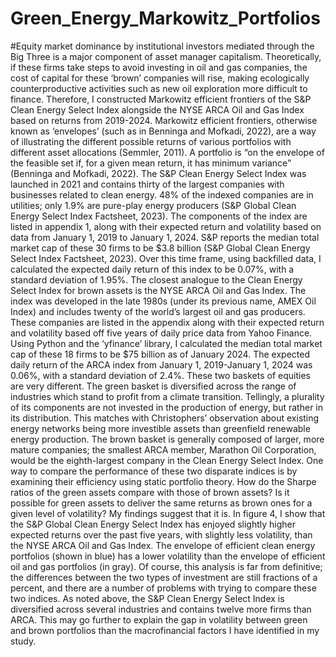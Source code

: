 # Green_Energy_Markowitz_Portfolios
#Equity market dominance by institutional investors mediated through the Big Three is a major component of asset manager capitalism. Theoretically, if these firms take steps to avoid investing in oil and gas companies, the cost of capital for these ‘brown’ companies will rise, making ecologically counterproductive activities such as new oil exploration more difficult to finance. 
	Therefore, I constructed Markowitz efficient frontiers of the S&P Clean Energy Select Index alongside the NYSE ARCA Oil and Gas Index based on returns from 2019-2024. Markowitz efficient frontiers, otherwise known as ‘envelopes’ (such as in Benninga and Mofkadi, 2022), are a way of illustrating the different possible returns of various portfolios with different asset allocations (Semmler, 2011). A portfolio is “on the envelope of the feasible set if, for a given mean return, it has minimum variance” (Benninga and Mofkadi, 2022). 
The S&P Clean Energy Select Index was launched in 2021 and contains thirty of the largest companies with businesses related to clean energy. 48% of the indexed companies are in utilities; only 1.9% are pure-play energy producers (S&P Global Clean Energy Select Index Factsheet, 2023). The components of the index are listed in appendix 1, along with their expected return and volatility based on data from January 1, 2019 to January 1, 2024. S&P reports the median total market cap of these 30 firms to be $3.8 billion (S&P Global Clean Energy Select Index Factsheet, 2023). Over this time frame, using backfilled data, I calculated the expected daily return of this index to be 0.07%, with a standard deviation of 1.95%.
	The closest analogue to the Clean Energy Select Index for brown assets is the NYSE ARCA Oil and Gas Index. The index was developed in the late 1980s (under its previous name, AMEX Oil Index) and includes twenty of the world’s largest oil and gas producers. These companies are listed in the appendix along with their expected return and volatility based off five years of daily price data from Yahoo Finance. Using Python and the ‘yfinance’ library, I calculated the median total market cap of these 18 firms to be $75 billion as of January 2024. The expected daily return of the ARCA index from January 1, 2019-January 1, 2024 was 0.06%, with a standard deviation of 2.4%.
	These two baskets of equities are very different. The green basket is diversified across the range of industries which stand to profit from a climate transition. Tellingly, a plurality of its components are not invested in the production of energy, but rather in its distribution. This matches with Christophers’ observation about existing energy networks being more investible assets than greenfield renewable energy production. The brown basket is generally composed of larger, more mature companies; the smallest ARCA member, Marathon Oil Corporation, would be the eighth-largest company in the Clean Energy Select Index. 
	One way to compare the performance of these two disparate indices is by examining their efficiency using static portfolio theory. How do the Sharpe ratios of the green assets compare with those of brown assets? Is it possible for green assets to deliver the same returns as brown ones for a given level of volatility? My findings suggest that it is. In figure 4, I show that the S&P Global Clean Energy Select Index has enjoyed slightly higher expected returns over the past five years, with slightly less volatility, than the NYSE ARCA Oil and Gas Index. The envelope of efficient clean energy portfolios (shown in blue) has a lower volatility than the envelope of efficient oil and gas portfolios (in gray).
	Of course, this analysis is far from definitive; the differences between the two types of investment are still fractions of a percent, and there are a number of problems with trying to compare these two indices. As noted above, the S&P Clean Energy Select Index is diversified across several industries and contains twelve more firms than ARCA. This may go further to explain the gap in volatility between green and brown portfolios than the macrofinancial factors I have identified in my study. 
